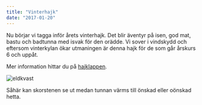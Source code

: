 ```yaml
---
title: "Vinterhajk"
date: "2017-01-20"
---
```

Nu börjar vi tagga inför årets vinterhajk. Det blir äventyr på isen, god mat, bastu och badtunna med isvak för den orädde. Vi sover i vindskydd och eftersom vinterkylan ökar utmaningen är denna hajk för de som går årskurs 6 och uppåt.

Mer information hittar du på [hajklappen](/filer/hajk/vinterhajk2017.pdf).

![eldkvast](/img/eldkvast.jpg)

Såhär kan skorstenen se ut medan tunnan värms till önskad eller oönskad hetta.
